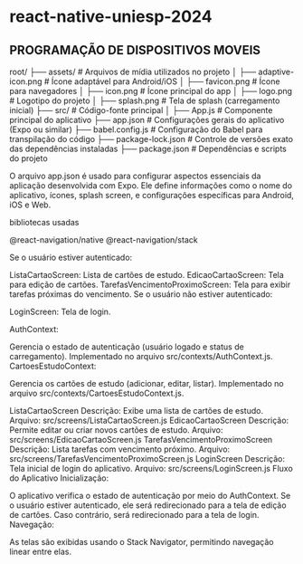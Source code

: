 ﻿# react-native-uniesp-2024

## PROGRAMAÇÃO DE DISPOSITIVOS MOVEIS

root/
├── assets/                  # Arquivos de mídia utilizados no projeto
│   ├── adaptive-icon.png    # Ícone adaptável para Android/iOS
│   ├── favicon.png          # Ícone para navegadores
│   ├── icon.png             # Ícone principal do app
│   ├── logo.png             # Logotipo do projeto
│   ├── splash.png           # Tela de splash (carregamento inicial)
├── src/                     # Código-fonte principal
│   ├── App.js               # Componente principal do aplicativo
├── app.json                 # Configurações gerais do aplicativo (Expo ou similar)
├── babel.config.js          # Configuração do Babel para transpilação do código
├── package-lock.json        # Controle de versões exato das dependências instaladas
├── package.json             # Dependências e scripts do projeto



O arquivo app.json é usado para configurar aspectos essenciais da aplicação desenvolvida com Expo. Ele define informações como o nome do aplicativo, ícones, splash screen, e configurações específicas para Android, iOS e Web.

bibliotecas usadas

@react-navigation/native
@react-navigation/stack

Se o usuário estiver autenticado:

ListaCartaoScreen: Lista de cartões de estudo.
EdicaoCartaoScreen: Tela para edição de cartões.
TarefasVencimentoProximoScreen: Tela para exibir tarefas próximas do vencimento.
Se o usuário não estiver autenticado:

LoginScreen: Tela de login.

AuthContext:

Gerencia o estado de autenticação (usuário logado e status de carregamento).
Implementado no arquivo src/contexts/AuthContext.js.
CartoesEstudoContext:

Gerencia os cartões de estudo (adicionar, editar, listar).
Implementado no arquivo src/contexts/CartoesEstudoContext.js.

ListaCartaoScreen
Descrição: Exibe uma lista de cartões de estudo.
Arquivo: src/screens/ListaCartaoScreen.js
EdicaoCartaoScreen
Descrição: Permite editar ou criar novos cartões de estudo.
Arquivo: src/screens/EdicaoCartaoScreen.js
TarefasVencimentoProximoScreen
Descrição: Lista tarefas com vencimento próximo.
Arquivo: src/screens/TarefasVencimentoProximoScreen.js
LoginScreen
Descrição: Tela inicial de login do aplicativo.
Arquivo: src/screens/LoginScreen.js
Fluxo do Aplicativo
Inicialização:

O aplicativo verifica o estado de autenticação por meio do AuthContext.
Se o usuário estiver autenticado, ele será redirecionado para a tela de edição de cartões.
Caso contrário, será redirecionado para a tela de login.
Navegação:

As telas são exibidas usando o Stack Navigator, permitindo navegação linear entre elas.
